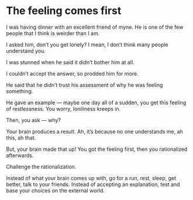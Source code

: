# The feeling comes first


I was having dinner with an excellent friend of myne. He is one of the few
people that I think is weirder than I am.

I asked him, don’t you get lonely? I mean, I don’t think many people
understand you.

I was stunned when he said it didn’t bother him at all.

I couldn’t accept the answer, so prodded him for more.

He said that he didn’t trust his assessment of why he was feeling something.

He gave an example — maybe one day all of a sudden, you get this feeling of
restlessness. You worry, loniliness kreeps in.

Then, you ask — why?

Your brain produces a result. Ah, it’s because no one understands me, ah this,
ah that.

But, your brain made that up! You got the feeling first, then you rationalized
afterwards.

Challenge the rationalization.

Instead of what your brain comes up with, go for a run, rest, sleep, get
better, talk to your friends. Instead of accepting an explanation, test and
base your choices on the external world.

